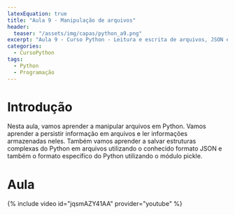 ```yaml
---
latexEquation: true
title: "Aula 9 - Manipulação de arquivos"
header:
  teaser: "/assets/img/capas/python_a9.png"
excerpt: "Aula 9 - Curso Python - Leitura e escrita de arquivos, JSON e pickle"
categories:
  - CursoPython
tags:
  - Python
  - Programação
---
```


# Introdução
Nesta aula, vamos aprender a manipular arquivos em Python. Vamos aprender a persistir informação em arquivos e ler informações armazenadas neles. Também vamos aprender a salvar estruturas complexas do Python em arquivos utilizando o conhecido formato JSON e também o formato específico do Python utilizando o módulo pickle.

# Aula
{% include video id="jqsmAZY41AA" provider="youtube" %}
